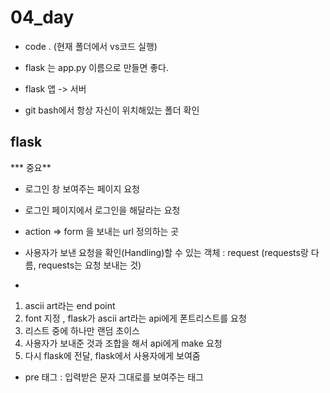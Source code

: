 # 04_day

- code . (현재 폴더에서 vs코드 실행)

- flask 는 app.py 이름으로 만들면 좋다.
- flask 앱 -> 서버
- git bash에서 항상 자신이 위치해있는 폴더 확인 



## flask

*** 중요**

- 로그인 창 보여주는 페이지 요청
- 로그인 페이지에서 로그인을 해달라는 요청
- action => form 을 보내는 url 정의하는 곳

- 사용자가 보낸 요청을 확인(Handling)할 수 있는 객체 : request (requests랑 다름, requests는 요청 보내는 것)

- 

1. ascii art라는 end point
2. font 지정 , flask가 ascii art라는 api에게 폰트리스트를 요청 
3. 리스트 중에 하나만 랜덤 초이스
4. 사용자가 보내준 것과 조합을 해서 api에게 make 요청
5. 다시 flask에 전달, flask에서 사용자에게 보여줌



- pre 태그 : 입력받은 문자 그대로를 보여주는 태그